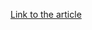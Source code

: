 [Link to the article](https://www.cisa.gov/news-events/alerts/2025/10/02/cisa-releases-two-industrial-control-systems-advisories)
